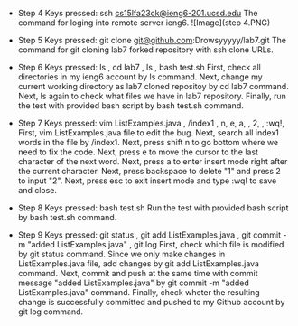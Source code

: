 - Step 4
Keys pressed: ssh <space> cs15lfa23ck@ieng6-201.ucsd.edu <enter>
The command for loging into remote server ieng6.
![Image](step 4.PNG)

- Step 5
Keys pressed: git <space> clone <space> git@github.com:Drowsyyyyy/lab7.git <enter>
The command for git cloning lab7 forked repository with ssh clone URLs.


- Step 6
Keys pressed: ls <enter>, cd <space> lab7 <enter>, ls <enter>, bash <space> test.sh <enter>
First, check all directories in my ieng6 account by ls command. Next, change my current working directory as lab7 cloned repositoy by cd lab7 command. Next, ls again to check what files we have in lab7 repository. Finally, run the test with provided bash script by bash test.sh command.


- Step 7
Keys pressed: vim <space> ListExamples.java <enter>, /index1 <enter>, <shift> n, e, a, <backspace>, 2, <esc>, :wq!, <enter>
First, vim ListExamples.java file to edit the bug. Next, search all index1 words in the file by /index1. Next, press shift n to go bottom where we need to fix the code.
Next, press e to move the cursor to the last character of the next word. Next, press a to enter insert mode right after the current character. Next, press backspace to delete "1" and press 2 to input "2".
Next, press esc to exit insert mode and type :wq! to save and close.


- Step 8
Keys pressed: bash <space> test.sh <enter>
Run the test with provided bash script by bash test.sh command.


- Step 9
Keys pressed: git <space> status <enter>, git <space> add <space> ListExamples.java <enter>, git <space> commit <space> -m <space> "added <space> ListExamples.java" <enter>, git <space> log
First, check which file is modified by git status command. Since we only make changes in ListExamples.java file, add changes by git add ListExamples.java command. Next, commit and push at the same time with commit message "added ListExamples.java" by git commit -m "added ListExamples.java" command.
Finally, check wheter the resulting change is successfully committed and pushed to my Github account by git log command. 
